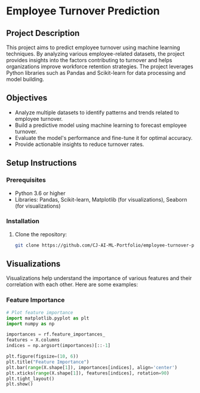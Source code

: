 # Employee Turnover Prediction

## Project Description

This project aims to predict employee turnover using machine learning techniques. By analyzing various employee-related datasets, the project provides insights into the factors contributing to turnover and helps organizations improve workforce retention strategies. The project leverages Python libraries such as Pandas and Scikit-learn for data processing and model building.

## Objectives

- Analyze multiple datasets to identify patterns and trends related to employee turnover.
- Build a predictive model using machine learning to forecast employee turnover.
- Evaluate the model's performance and fine-tune it for optimal accuracy.
- Provide actionable insights to reduce turnover rates.

## Setup Instructions

### Prerequisites

- Python 3.6 or higher
- Libraries: Pandas, Scikit-learn, Matplotlib (for visualizations), Seaborn (for visualizations)

### Installation

1. Clone the repository:
   ```bash
   git clone https://github.com/CJ-AI-ML-Portfolio/employee-turnover-prediction.git

## Visualizations

Visualizations help understand the importance of various features and their correlation with each other. Here are some examples:

### Feature Importance

```python
# Plot feature importance
import matplotlib.pyplot as plt
import numpy as np

importances = rf.feature_importances_
features = X.columns
indices = np.argsort(importances)[::-1]

plt.figure(figsize=(10, 6))
plt.title("Feature Importance")
plt.bar(range(X.shape[1]), importances[indices], align='center')
plt.xticks(range(X.shape[1]), features[indices], rotation=90)
plt.tight_layout()
plt.show()